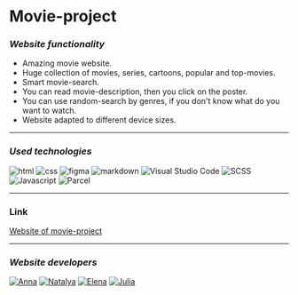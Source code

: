 # __Movie-project__


<!-- ![logo](assets/img/readme_logo.png) ссылка на фотку сайта

--- -->

### _Website functionality_

- Amazing movie website.
- Huge collection of movies, series, cartoons, popular and top-movies.
- Smart movie-search.
- You can read movie-description, then you click on the poster.
- You can use random-search by genres, if you don't know what do you want to watch. 
- Website adapted to different device sizes.

---

### _Used technologies_

![html](https://img.shields.io/badge/html5-%23E34F26.svg?style=for-the-badge&logo=html5&logoColor=white)
![css](https://img.shields.io/badge/CSS3-1572B6?style=for-the-badge&logo=css3&logoColor=white)
![figma](https://img.shields.io/badge/Figma-F24E1E?style=for-the-badge&logo=figma&logoColor=white)
![markdown](https://img.shields.io/badge/Markdown-000000?style=for-the-badge&logo=markdown&logoColor=white)
![Visual Studio Code](https://img.shields.io/badge/Visual%20Studio%20Code-0078d7.svg?style=for-the-badge&logo=visual-studio-code&logoColor=white)
![SCSS](https://img.shields.io/badge/SCSS-hotpink.svg?style=for-the-badge&logo=SASS&logoColor=white)
![Javascript](https://img.shields.io/badge/javascript-black?style=for-the-badge&logo=javascript&logoColor=yellow)
![Parcel](https://img.shields.io/badge/parcel-grey?style=for-the-badge&logo=parcel&logoColor=yellow)


---

### Link

[Website of movie-project]()

--- 

### _Website developers_

[![Anna](https://img.shields.io/badge/-Anna-black?style=for-the-badge&logo=github&logoColor=white)](https://github.com/AnnaZhzhonova)
[![Natalya](https://img.shields.io/badge/-Natalya-black?style=for-the-badge&logo=github&logoColor=white)](https://github.com/NatiKozy)
[![Elena](https://img.shields.io/badge/-Elena-black?style=for-the-badge&logo=github&logoColor=white)](https://github.com/knopka-el)
[![Julia](https://img.shields.io/badge/-Julia-black?style=for-the-badge&logo=github&logoColor=white)](https://github.com/Ibralenko)



